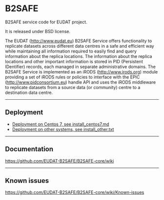 B2SAFE
===========
B2SAFE service code for EUDAT project.

It is released under BSD license.

The EUDAT (http://www.eudat.eu) B2SAFE Service offers functionality to replicate datasets across different data centres in a safe and efficient way while maintaining all information required to easily find and query information about the replica locations. The information about the replica locations and other important information is stored in PID (Persistent IDentifier) records, each managed in separate administrative domains. The B2SAFE Service is implemented as an iRODS (http://www.irods.org) module providing a set of iRODS rules or policies to interface with the EPIC (http://www.pidconsortium.eu) handle API and uses the iRODS middleware to replicate datasets from a source data (or community) centre to a destination data centre.

---------------
Deployment
---------------

* [Deployment on Centos 7, see install_centos7.md](install_centos7.md)
* [Deployment on other systems, see install_other.txt](install_other.txt)

---------------
Documentation
---------------
https://github.com/EUDAT-B2SAFE/B2SAFE-core/wiki

---------------
Known issues
---------------
https://github.com/EUDAT-B2SAFE/B2SAFE-core/wiki/Known-issues
